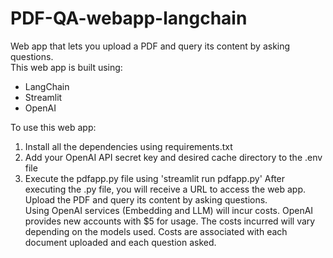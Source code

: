 # PDF-QA-webapp-langchain
Web app that lets you upload a PDF and query its content by asking questions.<br>
This web app is built using:
- LangChain
- Streamlit
- OpenAI<br>

To use this web app:
1. Install all the dependencies using requirements.txt
2. Add your OpenAI API secret key and desired cache directory to the .env file
3. Execute the pdfapp.py file using 'streamlit run pdfapp.py'
After executing the .py file, you will receive a URL to access the web app. Upload the PDF and query its content by asking questions.<br>
Using OpenAI services (Embedding and LLM) will incur costs. OpenAI provides new accounts with $5 for usage. The costs incurred will vary depending on the models used. Costs are associated with each document uploaded and each question asked.
